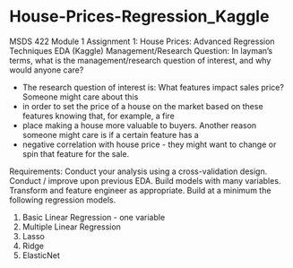 # House-Prices-Regression_Kaggle
MSDS 422 Module 1 Assignment 1: House Prices: Advanced Regression Techniques EDA (Kaggle)
Management/Research Question:
In layman’s terms, what is the management/research question of interest, and why would anyone care?

+ The research question of interest is: What features impact sales price? Someone might care about this
+ in order to set the price of a house on the market based on these features knowing that, for example, a fire
+ place making a house more valuable to buyers. Another reason someone might care is if a certain feature has a
+ negative correlation with house price - they might want to change or spin that feature for the sale.

Requirements:
Conduct your analysis using a cross-validation design.
Conduct / improve upon previous EDA.
Build models with many variables.
Transform and feature engineer as appropriate.
Build at a minimum the following regression models.
  1. Basic Linear Regression - one variable
  2. Multiple Linear Regression
  3. Lasso
  4. Ridge
  5. ElasticNet
